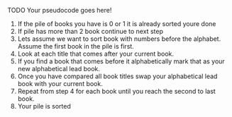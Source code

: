 TODO Your pseudocode goes here!
1. If the pile of books you have is 0 or 1 it is already sorted youre done
2. If pile has more than 2 book continue to next step
3. Lets assume we want to sort book with numbers before the alphabet. Assume the first book in the pile is first.
4. Look at each title that comes after your current book.
5. If you find a book that comes before it alphabetically mark that as your new alphabetical lead book.
6. Once you have compared all book titles swap your alphabetical lead book with your current book.
7. Repeat from step 4 for each book until you reach the second to last book.
8. Your pile is sorted
